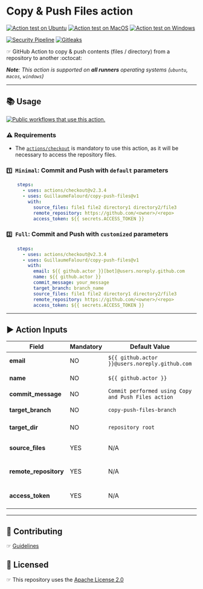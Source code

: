 # Copy & Push Files action

[![Action test on Ubuntu](https://github.com/GuillaumeFalourd/copy-push-files/actions/workflows/ubuntu_action_test.yml/badge.svg)](https://github.com/GuillaumeFalourd/copy-push-files/actions/workflows/ubuntu_action_test.yml) [![Action test on MacOS](https://github.com/GuillaumeFalourd/copy-push-files/actions/workflows/macos-action-test.yml/badge.svg)](https://github.com/GuillaumeFalourd/copy-push-files/actions/workflows/macos-action-test.yml) [![Action test on Windows](https://github.com/GuillaumeFalourd/copy-push-files/actions/workflows/windows-action-test.yml/badge.svg)](https://github.com/GuillaumeFalourd/copy-push-files/actions/workflows/windows-action-test.yml)

[![Security Pipeline](https://github.com/GuillaumeFalourd/copy-push-files/actions/workflows/security-pipeline.yml/badge.svg)](https://github.com/GuillaumeFalourd/copy-push-files/actions/workflows/security-pipeline.yml) [![Gitleaks](https://github.com/GuillaumeFalourd/copy-push-files/actions/workflows/gitleaks.yml/badge.svg)](https://github.com/GuillaumeFalourd/copy-push-files/actions/workflows/gitleaks.yml)

☞ GitHub Action to copy & push contents (files / directory) from a repository to another :octocat:

_**Note**: This action is supported on **all runners** operating systems (`ubuntu`, `macos`, `windows`)_

* * *

## 📚 Usage

[![Public workflows that use this action.](https://img.shields.io/endpoint?url=https%3A%2F%2Fapi-endbug.vercel.app%2Fapi%2Fgithub-actions%2Fused-by%3Faction%3DGuillaumeFalourd%2Fcopy-push-files%26badge%3Dtrue)](https://github.com/search?o=desc&q=GuillaumeFalourd+copy-push-files+path%3A.github%2Fworkflows+language%3AYAML&s=&type=Code)

### ⚠️ Requirements

- The [`actions/checkout`](https://github.com/marketplace/actions/checkout) is mandatory to use this action, as it will be necessary to access the repository files.

### `1️⃣ Minimal`: Commit and Push with `default` parameters

```yaml
    steps:
      - uses: actions/checkout@v2.3.4
      - uses: GuillaumeFalourd/copy-push-files@v1
        with:
          source_files: file1 file2 directory1 directory2/file3
          remote_repository: https://github.com/<owner>/<repo>
          access_token: ${{ secrets.ACCESS_TOKEN }}
```

### `2️⃣ Full`: Commit and Push with `customized` parameters

```yaml
    steps:
      - uses: actions/checkout@v2.3.4
      - uses: GuillaumeFalourd/copy-push-files@v1
        with:
          email: ${{ github.actor }}[bot]@users.noreply.github.com
          name: ${{ github.actor }}
          commit_message: your_message
          target_branch: branch_name
          source_files: file1 file2 directory1 directory2/file3
          remote_repository: https://github.com/<owner>/<repo>
          access_token: ${{ secrets.ACCESS_TOKEN }}
```

* * *

## ▶️ Action Inputs

Field | Mandatory | Default Value | Observation
------------ | ------------  | ------------- | -------------
**email** | NO | `${{ github.actor }}@users.noreply.github.com` | Github user email <br/> _e.g: `octocat@github.com`_
**name** | NO | `${{ github.actor }}` | Github username <br/> _e.g: `octocat`_
**commit_message** | NO | `Commit performed using Copy and Push Files action` | Commit message
**target_branch** | NO | `copy-push-files-branch` | Branch to push the contents on the other repository
**target_dir** | NO | `repository root` | Directory to push the contents on the other repository
**source_files** | YES | N/A  | Files to add separated by space <br/> _e.g: `file1 file2 directory1 directory2/file3`_
**remote_repository** | YES | N/A | Repository url to push the code <br/> _e.g: `https://github.com/<owner>/<repo>`_
**access_token** | YES | N/A | [Personal Access Token](https://docs.github.com/en/authentication/keeping-your-account-and-data-secure/creating-a-personal-access-token) is necessary to push to another repository

* * *

## 🤝 Contributing

☞ [Guidelines](https://github.com/GuillaumeFalourd/copy-push-files/blob/main/CONTRIBUTING.md)

## 🏅 Licensed

☞ This repository uses the [Apache License 2.0](https://github.com/GuillaumeFalourd/copy-push-files/blob/main/LICENSE)

